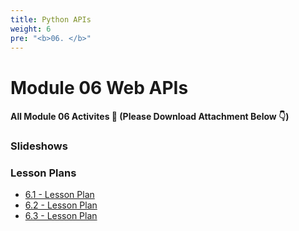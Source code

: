 ```yaml
---
title: Python APIs  
weight: 6
pre: "<b>0️6. </b>"
---
```


# Module 06 Web APIs

#### All Module 06 Activites  📂 (Please Download Attachment Below 👇) 


### Slideshows


### Lesson Plans

* [6.1 - Lesson Plan](./activities/day-01)
* [6.2 - Lesson Plan](./activities/day-02)
* [6.3 - Lesson Plan](./activities/day-03)
